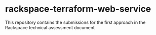 # rackspace-terraform-web-service
This repository contains the submissions for the first approach in the Rackspace technical assessment document
